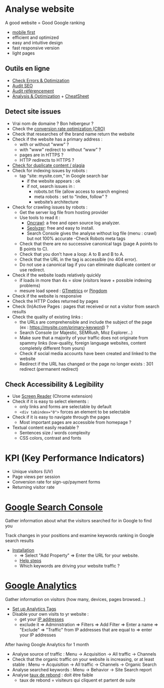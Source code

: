 # Analyse website
A good website = Good Google ranking
- [mobile first](https://search.google.com/test/mobile-friendly)
- efficient and optimized
- easy and intuitive design
- fast responsive version
- light pages

## Outils en ligne
- [Check Errors & Optimization](https://en.ryte.com/lp/yoast/)
- [Audit SEO](https://www.outiref.fr/)
- [Audit référencement](https://blog.axe-net.fr/seorapido/)
- [Analysis & Optimization](https://moz.com/free-seo-tools) + [CheatSheet](https://d2eeipcrcdle6.cloudfront.net/seo-cheat-sheet.pdf)

## Detect site issues
- Vrai nom de domaine ? Bon hébergeur ?
- Check the [conversion rate optimization (CRO)](https://backlinko.com/conversion-rate-optimization)
- Check that researches of the brand name return the website
- Check if the website has a primary address :
  - with or without "www" ?
  - with "www" redirect to without “www” ?
  - pages are in HTTPS ?
  - HTTP redirects to HTTPS ?
- [Check for duplicate content / plagia](http://www.siteliner.com/)
- Check for indexing issues by robots :
  - tap “site: mysite.com,” in Google search bar
    - if the website appears : ok
    - if not, search issues in : 
      - robots.txt file (allow access to search engines)
      - meta robots : set to “index, follow” ?
      - website’s architecture
- Check for crawling issues by robots :
  - Get the server log file from hosting provider
  - Use tools to read it : 
    - [Oncrawl](https://www.oncrawl.com/): a free and open source log analyzer.
    - [Seolyzer](https://seolyzer.io/): free and easy to install.
    - Search Console gives the analyse without log file (menu : crawl) but not 100% accurate
-Check Robots meta tags
  - Check that there are no successive canonical tags (page A points to B points to C).
  - Check that you don’t have a loop: A to B and B to A.
  - Check that the URL in the tag is accessible (no 404 error).
  - Do not use a canonical tag if you can eliminate duplicate content or use redirect.
- Check if the website loads relatively quickly
  - if loads in more than 4s = slow (visitors leave + possible indexing problems)
  - mesure load speed : [GTmetrics](https://gtmetrix.com/) or [Pingdom](https://tools.pingdom.com/)
- Check if the website is responsive
- Check the HTTP Codes returned by pages
- Check (In)Active Pages : pages that received or not a visitor from search results
- Check the quality of existing links :
  - the URLs are comprehensible and include the subject of the page (ex : https://mysite.com/primary-keyword) ?
  - Search Console (or Majestic, SEMRush, Moz Explorer...)
  - Make sure that a majority of your traffic does not originate from spammy links (low-quality, foreign language websites, content completely different from yours)
  - Check if social media accounts have been created and linked to the website
  - Redirect if the URL has changed or the page no longer exists : 301 redirect (permanent redirect)

## Check Accessibility & Legibility
- Use [Screen Reader](https://chrome.google.com/webstore/detail/chromevox-classic-extensi/kgejglhpjiefppelpmljglcjbhoiplfn) (Chrome extension)
- Check if it is easy to select elements :
  - only links and forms are selectable by default
  - `<div tabindex="0">` forces an element to be selectable
- Check if it is easy to navigate through the pages
  - Most important pages are accessible from homepage ?
- Textual content easily readable ?
  - Sentences size / words complexity
  - CSS colors, contrast and fonts

# KPI (Key Performance Indicators)
- Unique visitors (UV)
- Page views per session
- Conversion rate for sign-up/payment forms
- Returning visitor rate

# [Google Search Console](https://search.google.com/search-console/welcome)
Gather information about what the visitors searched for in Google to find you

Track changes in your positions and examine keywords ranking in Google search results
- [Installation](https://search.google.com/search-console/about?hl=en&utm_source=wmx&utm_medium=wmx-welcome)
  - => Select "Add Property" => Enter the URL for your website.
  - [Help steps](https://support.google.com/webmasters/answer/34592?hl=en)
  - Which keywords are driving your website traffic ?

# [Google Analytics](https://www.google.com/analytics/)
Gather information on visitors (how many, devices, pages browsed...)
-  [Set up Analytics Tags](https://support.google.com/analytics/answer/1008080?hl=en)
  - Disable your own visits to yr website :
    - get your [IP addresses](https://www.whatismyip.com/)
    - exclude it => Administration => Filters => Add Filter => Enter a name => "Exclude" => "Traffic" from IP addresses that are equal to => enter your IP addresses

After having Google Analytics for 1 month
- Analyse source of traffic : Menu → Acquisition → All traffic → Channels
- Check that the organic traffic on your website is increasing, or at least stable : Menu → Acquisition → All traffic → Channels → Organic Search
- Analyse searched keywords : Menu → Behavior → Site Search report
- Analyse [taux de rebond](https://support.google.com/analytics/answer/1009409?hl=fr) : doit être faible
  - taux de rebond = visiteurs qui cliquent et partent de suite
